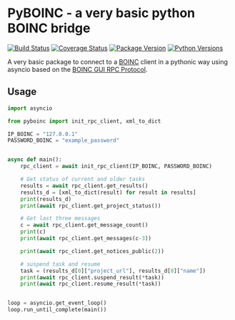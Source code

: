 # PyBOINC - a very basic python BOINC bridge
[![Build Status](https://travis-ci.com/nielstron/pyboinc.svg?branch=master)](https://travis-ci.com/nielstron/pyboinc)
[![Coverage Status](https://coveralls.io/repos/github/nielstron/pyboinc/badge.svg?branch=master)](https://coveralls.io/github/nielstron/pyboinc?branch=master)
[![Package Version](https://img.shields.io/pypi/v/pyboinc)](https://pypi.org/project/PySyncThru/)
[![Python Versions](https://img.shields.io/pypi/pyversions/pyboinc.svg)](https://pypi.org/project/PySyncThru/)

A very basic package to connect to a [BOINC](https://boinc.berkeley.edu/) client in a pythonic way using asyncio
based on the [BOINC GUI RPC Protocol](https://boinc.berkeley.edu/trac/wiki/GuiRpcProtocol).

## Usage

```python
import asyncio

from pyboinc import init_rpc_client, xml_to_dict

IP_BOINC = "127.0.0.1"
PASSWORD_BOINC = "example_password"


async def main():
    rpc_client = await init_rpc_client(IP_BOINC, PASSWORD_BOINC)

    # Get status of current and older tasks
    results = await rpc_client.get_results()
    results_d = [xml_to_dict(result) for result in results]
    print(results_d)
    print(await rpc_client.get_project_status())

    # Get last three messages
    c = await rpc_client.get_message_count()
    print(c)
    print(await rpc_client.get_messages(c-3))

    print(await rpc_client.get_notices_public(2))

    # suspend task and resume
    task = (results_d[0]["project_url"], results_d[0]["name"])
    print(await rpc_client.suspend_result(*task))
    print(await rpc_client.resume_result(*task))


loop = asyncio.get_event_loop()
loop.run_until_complete(main())
```
